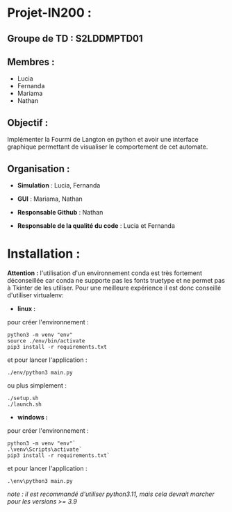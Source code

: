 # Projet-IN200 :

## Groupe de TD : S2LDDMPTD01

## Membres :

- Lucia
- Fernanda
- Mariama
- Nathan

## Objectif :

Implémenter la Fourmi de Langton en python et avoir une interface graphique permettant de visualiser le comportement de
cet automate.

## Organisation :

- **Simulation** : Lucia, Fernanda
- **GUI** : Mariama, Nathan

- **Responsable Github** : Nathan
- **Responsable de la qualité du code** : Lucia et Fernanda


# Installation :



**Attention :** l'utilisation d'un environnement conda est très fortement déconseillée car conda ne supporte pas les fonts truetype et ne permet pas à Tkinter de les utiliser. Pour une meilleure expérience il est donc conseillé d'utiliser virtualenv:

- **linux :**

pour créer l'environnement :

    python3 -m venv "env"
    source ./env/bin/activate
    pip3 install -r requirements.txt

et pour lancer l'application : 

    ./env/python3 main.py

ou plus simplement : 

    ./setup.sh
    ./launch.sh

- **windows :**

pour créer l'environnement :

    python3 -m venv "env"`
    .\venv\Scripts\activate`
    pip3 install -r requirements.txt`
 
 et pour lancer l'application : 
 
    .\env\python3 main.py
 
 *note : il est recommandé d'utiliser python3.11, mais cela devrait marcher pour les versions >= 3.9*
